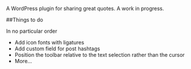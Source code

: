 A WordPress plugin for sharing great quotes. A work in progress.

##Things to do

In no particular order

* Add icon fonts with ligatures
* Add custom field for post hashtags
* Position the toolbar relative to the text selection rather than the cursor
* More...
